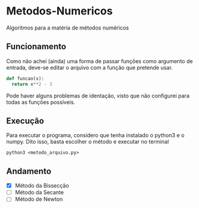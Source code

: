 # Metodos-Numericos

Algoritmos para a matéria de métodos numéricos

## Funcionamento

Como não achei (ainda) uma forma de passar funções como argumento de entrada, deve-se editar o arquivo com a função que pretende usar.

~~~python
def funcao(x):
  return x**2 - 3
~~~

Pode haver alguns problemas de identação, visto que não configurei para todas as funções possíveis.

## Execução

Para executar o programa, considero que tenha instalado o python3 e o numpy. Dito isso, basta escolher o método e executar no terminal

```
python3 <metodo_arquivo.py>
```

## Andamento

- [x] Método da Bissecção
- [ ] Método da Secante
- [ ] Método de Newton
